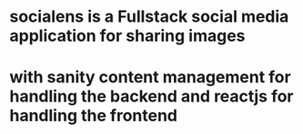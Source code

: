# socialens is a Fullstack social media application for sharing images

# with sanity content management for handling the backend and reactjs for handling the frontend
